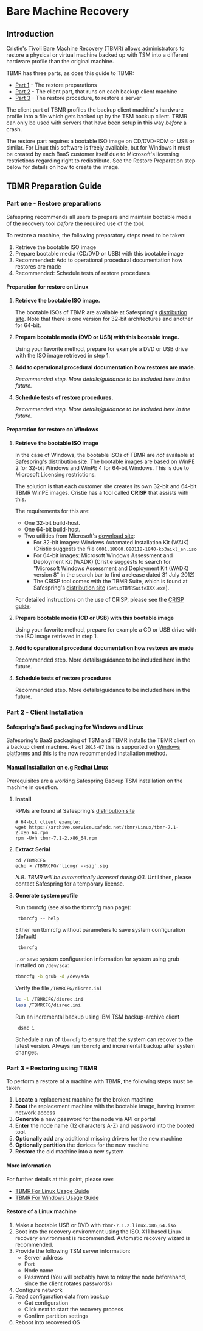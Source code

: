 # Bare Machine Recovery

## Introduction

Cristie's Tivoli Bare Machine Recovery (TBMR) allows administrators to restore a physical or virtual machine backed up with TSM into a different hardware profile than the original machine.

TBMR has three parts, as does this guide to TBMR:

 * [Part 1](#TBMR_prep) - The restore preparations
 * [Part 2](#TBMR_inst) - The client part, that runs on each backup client machine
 * [Part 3](#TBMR_rest) - The restore procedure, to restore a server

The client part of TBMR profiles the backup client machine's hardware profile into a file which gets backed up by the TSM backup client. TBMR can only be used with servers that have been setup in this way _before_ a crash.

The restore part requires a bootable ISO image on CD/DVD-ROM or USB or similar. For Linux this software is freely available, but for Windows it must be created by each BaaS customer itself due to Microsoft's licensing restrictions regarding right to redistribute. See the Restore Preparation step below for details on how to create the image.

<a name="TBMR_prep"></a>

## TBMR Preparation Guide

### Part one - Restore preparations

Safespring recommends all users to prepare and maintain bootable media of the recovery tool _before_ the required use of the tool.

To restore a machine, the following preparatory steps need to be taken:
 1. Retrieve the bootable ISO image
 2. Prepare bootable media (CD/DVD or USB) with this bootable image
 3. Recommended: Add to operational procedural documentation how restores are made
 4. Recommended: Schedule tests of restore procedures

#### Preparation for restore on Linux

 1. **Retrieve the bootable ISO image.**

    The bootable ISOs of TBMR are available at Safespring's [distribution site](https://archive.service.safedc.net/tbmr/Linux/).
    Note that there is one version for 32-bit architectures and another for 64-bit.

 2. **Prepare bootable media (DVD or USB) with this bootable image.**

    Using your favorite method, prepare for example a DVD or USB drive with the ISO image retrieved in step 1.

 3. **Add to operational procedural documentation how restores are made.**

    *Recommended step. More details/guidance to be included here in the future.*

 4. **Schedule tests of restore procedures.**

    *Recommended step. More details/guidance to be included here in the future.*

#### Preparation for restore on Windows

 1. **Retrieve the bootable ISO image**

    In the case of Windows, the bootable ISOs of TBMR are _not_ available at Safespring's [distribution site](https://archive.service.safedc.net/tbmr/Windows/). The bootable images are based on WinPE 2 for 32-bit Windows and WinPE 4 for 64-bit Windows. This is due to Microsoft Licensing restrictions.

    The solution is that each customer site creates its own 32-bit and 64-bit TBMR WinPE images.
    Cristie has a tool called **CRISP** that assists with this.

    The requirements for this are:

     * One 32-bit build-host.
     * One 64-bit build-host.
     * Two utilities from Microsoft's [download site](http://www.microsoft.com/download/en/default.aspx):
        * For 32-bit images: Windows Automated Installation Kit (WAIK) (Cristie suggests the file `6001.18000.080118-1840-kb3aikl_en.iso`
        * For 64-bit images: Microsoft Windows Assessment and Deployment Kit (WADK) (Cristie suggests to search for "Microsoft Windows Assessment and Deployment Kit (WADK) version 8" in the search bar to find a release dated 31 July 2012)
        * The CRISP tool comes with the TBMR Suite, which is found at Safespring's [distribution site](https://archive.service.safedc.net/tbmr/Windows/) (`SetupTBMRSuiteXXX.exe`).

    For detailed instructions on the use of CRISP, please see the [CRISP guide](https://archive.service.safedc.net/tbmr/Windows/CRISP-7-UserGuide.pdf).

2. **Prepare bootable media (CD or USB) with this bootable image**

    Using your favorite method, prepare for example a CD or USB drive with the ISO image retrieved in step 1.

3. **Add to operational procedural documentation how restores are made**

    Recommended step. More details/guidance to be included here in the future.

4. **Schedule tests of restore procedures**

    Recommended step. More details/guidance to be included here in the future.

<a name="TBMR_inst"></a>

### Part 2 - Client Installation

#### Safespring's BaaS packaging for Windows and Linux

Safespring's BaaS packaging of TSM and TBMR installs the TBMR client on a backup client machine.
As of `2015-07` this is supported on [Windows platforms](../../backup/recovery/windows-recovery.md) and this is the now recommended installation method.

#### Manual Installation on e.g Redhat Linux

Prerequisites are a working Safespring Backup TSM installation on the machine in question.

1. **Install**

    RPMs are found at Safespring's [distribution site](https://archive.service.safedc.net/tbmr/Linux/)

    ```shell
    # 64-bit client example:
    wget https://archive.service.safedc.net/tbmr/Linux/tbmr-7.1-2.x86_64.rpm
    rpm -Uvh tbmr-7.1-2.x86_64.rpm
    ```

2. **Extract Serial**
    ```shell
    cd /TBMRCFG
    echo > /TBMRCFG/`licmgr --sig`.sig
    ```

    _N.B. TBMR will be automatically licensed during Q3._ Until then, please contact Safespring for a temporary license.

3. **Generate system profile**

    Run tbmrcfg (see also the tbmrcfg man page):

        tbmrcfg -- help

    Either run tbmrcfg without parameters to save system configuration (default)

        tbmrcfg

    ...or save system configuration information for system using grub installed on `/dev/sda`:
    ```bash
    tbmrcfg -b grub -d /dev/sda
    ```
    Verify the file `/TBMRCFG/disrec.ini`
    ```bash
    ls -l /TBMRCFG/disrec.ini
    less /TBMRCFG/disrec.ini
    ```
    Run an incremental backup using IBM TSM backup-archive client

        dsmc i

    Schedule a run of `tbmrcfg` to ensure that the system can recover to the latest
    version. Always run `tbmrcfg` and incremental backup after system changes.

<a name="TBMR_rest"></a>

### Part 3 - Restoring using TBMR

To perform a restore of a machine with TBMR, the following steps must be taken:

 1. **Locate** a replacement machine for the broken machine
 2. **Boot** the replacement machine with the bootable image, having Internet network access
 3. **Generate** a new password for the node via API or portal
 4. **Enter** the node name (12 characters A-Z) and password into the booted tool.
 5. **Optionally add** any additional missing drivers for the new machine
 6. **Optionally partition** the devices for the new machine
 7. **Restore** the old machine into a new system

#### More information

For further details at this point, please see:

 * [TBMR For Linux Usage Guide](https://archive.service.safedc.net/tbmr/Linux/UserGuide.pdf)
 * [TBMR For Windows Usage Guide](https://archive.service.safedc.net/tbmr/Windows/TBMR-722-UserGuide.pdf)

#### Restore of a Linux machine

1. Make a bootable USB or DVD with `tbmr-7.1.2.linux.x86_64.iso`
2. Boot into the recovery environment using the ISO. X11 based Linux recovery environment is recommended. Automatic recovery wizard is recommended.
3. Provide the following TSM server information:
     - Server address
     - Port
     - Node name
     - Password (You will probably have to rekey the node beforehand, since the client rotates passwords)
4. Configure network
5. Read configuration data from backup
     - Get configuration
     - Click next to start the recovery process
     - Confirm partition settings
6. Reboot into recovered OS
